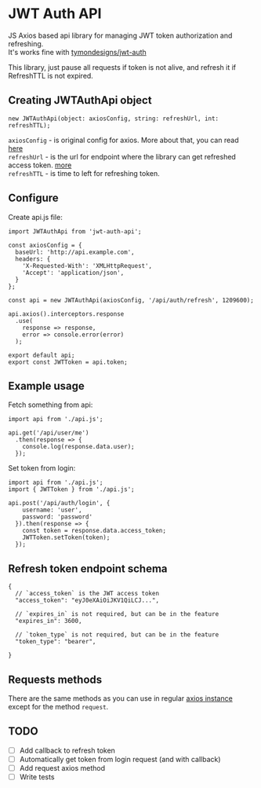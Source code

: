 # JWT Auth API

JS Axios based api library for managing JWT token authorization and refreshing.  
It's works fine with [tymondesigns/jwt-auth](https://github.com/tymondesigns/jwt-auth)

This library, just pause all requests if token is not alive, and refresh it if RefreshTTL is not expired.

## Creating JWTAuthApi object
``` JS
new JWTAuthApi(object: axiosConfig, string: refreshUrl, int: refreshTTL);
```
`axiosConfig` - is original config for axios. More about that, you can read [here](https://github.com/axios/axios#request-config)  
`refreshUrl` - is the url for endpoint where the library can get refreshed access token. [more](#refresh-token-endpoint-schema)  
`refreshTTL` - is time to left for refreshing token. 

## Configure
Create api.js file:
``` JS
import JWTAuthApi from 'jwt-auth-api';

const axiosConfig = {
  baseUrl: 'http://api.example.com',
  headers: {
    'X-Requested-With': 'XMLHttpRequest',
    'Accept': 'application/json',
  }
};

const api = new JWTAuthApi(axiosConfig, '/api/auth/refresh', 1209600);

api.axios().interceptors.response
  .use(
    response => response,
    error => console.error(error)
  );

export default api;  
export const JWTToken = api.token;
```
## Example usage
Fetch something from api:
``` JS
import api from './api.js';

api.get('/api/user/me')
  .then(response => {
    console.log(response.data.user);
  });
```
Set token from login:
``` JS
import api from './api.js';
import { JWTToken } from './api.js';

api.post('/api/auth/login', {
    username: 'user',
    password: 'password'
  }).then(response => {
    const token = response.data.access_token;
    JWTToken.setToken(token);
  });
```

## Refresh token endpoint schema
``` JS
{
  // `access_token` is the JWT access token
  "access_token": "eyJ0eXAiOiJKV1QiLCJ...",

  // `expires_in` is not required, but can be in the feature
  "expires_in": 3600,

  // `token_type` is not required, but can be in the feature
  "token_type": "bearer",
  
}
```
## Requests methods
There are the same methods as you can use in regular [axios instance](https://github.com/axios/axios#instance-methods) except for the method `request`.

## TODO
- [ ] Add callback to refresh token
- [ ] Automatically get token from login request (and with callback)
- [ ] Add request axios method
- [ ] Write tests